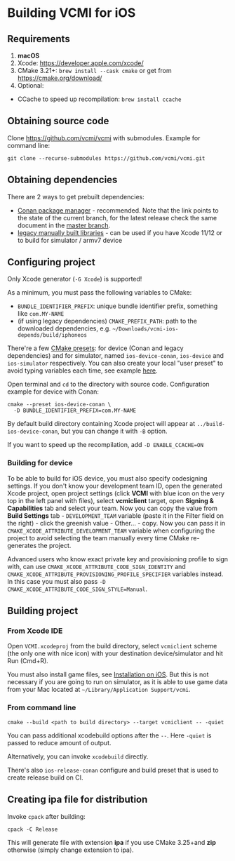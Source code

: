 # Building VCMI for iOS

## Requirements

1. **macOS**
2. Xcode: <https://developer.apple.com/xcode/>
3. CMake 3.21+: `brew install --cask cmake` or get from <https://cmake.org/download/>
4. Optional:

- CCache to speed up recompilation: `brew install ccache`

## Obtaining source code

Clone <https://github.com/vcmi/vcmi> with submodules. Example for command line:

```
git clone --recurse-submodules https://github.com/vcmi/vcmi.git
```

## Obtaining dependencies

There are 2 ways to get prebuilt dependencies:

- [Conan package manager](./Conan.md) - recommended. Note that the link points to the state of the current branch, for the latest release check the same document in the [master branch](https://github.com/vcmi/vcmi/blob/master/docs/developers/Сonan.md).
- [legacy manually built libraries](https://github.com/vcmi/vcmi-ios-deps) - can be used if you have Xcode 11/12 or to build for simulator / armv7 device

## Configuring project

Only Xcode generator (`-G Xcode`) is supported!

As a minimum, you must pass the following variables to CMake:

- `BUNDLE_IDENTIFIER_PREFIX`: unique bundle identifier prefix, something like `com.MY-NAME`
- (if using legacy dependencies) `CMAKE_PREFIX_PATH`: path to the downloaded dependencies, e.g. `~/Downloads/vcmi-ios-depends/build/iphoneos`

There're a few [CMake presets](https://cmake.org/cmake/help/latest/manual/cmake-presets.7.html): for device (Conan and legacy dependencies) and for simulator, named `ios-device-conan`, `ios-device` and `ios-simulator` respectively. You can also create your local "user preset" to avoid typing variables each time, see example [here](https://gist.github.com/kambala-decapitator/59438030c34b53aed7d3895aaa48b718).

Open terminal and `cd` to the directory with source code. Configuration example for device with Conan:

```
cmake --preset ios-device-conan \
  -D BUNDLE_IDENTIFIER_PREFIX=com.MY-NAME
```

By default build directory containing Xcode project will appear at `../build-ios-device-conan`, but you can change it with `-B` option.

If you want to speed up the recompilation, add `-D ENABLE_CCACHE=ON`

### Building for device

To be able to build for iOS device, you must also specify codesigning settings. If you don't know your development team ID, open the generated Xcode project, open project settings (click **VCMI** with blue icon on the very top in the left panel with files), select **vcmiclient** target, open **Signing & Capabilities** tab and select your team. Now you can copy the value from **Build Settings** tab - `DEVELOPMENT_TEAM` variable (paste it in the Filter field on the right) - click the greenish value - Other... - copy. Now you can pass it in `CMAKE_XCODE_ATTRIBUTE_DEVELOPMENT_TEAM` variable when configuring the project to avoid selecting the team manually every time CMake re-generates the project.

Advanced users who know exact private key and provisioning profile to sign with, can use `CMAKE_XCODE_ATTRIBUTE_CODE_SIGN_IDENTITY` and `CMAKE_XCODE_ATTRIBUTE_PROVISIONING_PROFILE_SPECIFIER` variables instead. In this case you must also pass `-D CMAKE_XCODE_ATTRIBUTE_CODE_SIGN_STYLE=Manual`.

## Building project

### From Xcode IDE

Open `VCMI.xcodeproj` from the build directory, select `vcmiclient` scheme (the only one with nice icon) with your destination device/simulator and hit Run (Cmd+R).

You must also install game files, see [Installation on iOS](../players/Installation_iOS.md). But this is not necessary if you are going to run on simulator, as it is able to use game data from your Mac located at `~/Library/Application Support/vcmi`.

### From command line

```
cmake --build <path to build directory> --target vcmiclient -- -quiet
```

You can pass additional xcodebuild options after the `--`. Here `-quiet` is passed to reduce amount of output.

Alternatively, you can invoke `xcodebuild` directly.

There's also `ios-release-conan` configure and build preset that is used to create release build on CI.

## Creating ipa file for distribution

Invoke `cpack` after building:

`cpack -C Release`

This will generate file with extension **ipa** if you use CMake 3.25+and **zip** otherwise (simply change extension to ipa).
